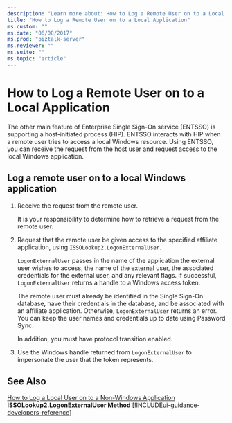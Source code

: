 ```yaml
---
description: "Learn more about: How to Log a Remote User on to a Local Application"
title: "How to Log a Remote User on to a Local Application"
ms.custom: ""
ms.date: "06/08/2017"
ms.prod: "biztalk-server"
ms.reviewer: ""
ms.suite: ""
ms.topic: "article"
---
```

# How to Log a Remote User on to a Local Application
The other main feature of Enterprise Single Sign-On service (ENTSSO) is supporting a host-initiated process (HIP). ENTSSO interacts with HIP when a remote user tries to access a local Windows resource. Using ENTSSO, you can receive the request from the host user and request access to the local Windows application.  
  
## Log a remote user on to a local Windows application  
  
1.  Receive the request from the remote user.  
  
     It is your responsibility to determine how to retrieve a request from the remote user.  
  
2.  Request that the remote user be given access to the specified affiliate application, using `ISSOLookup2.LogonExternalUser`.  
  
     `LogonExternalUser` passes in the name of the application the external user wishes to access, the name of the external user, the associated credentials for the external user, and any relevant flags. If successful, `LogonExternalUser` returns a handle to a Windows access token.  
  
     The remote user must already be identified in the Single Sign-On database, have their credentials in the database, and be associated with an affiliate application. Otherwise, `LogonExternalUser` returns an error. You can keep the user names and credentials up to date using Password Sync.  
  
     In addition, you must have protocol transition enabled.  
  
3.  Use the Windows handle returned from `LogonExternalUser` to impersonate the user that the token represents.  
  
## See Also  
 [How to Log a Local User on to a Non-Windows Application](../core/how-to-log-a-local-user-on-to-a-non-windows-application.md)   
 **ISSOLookup2.LogonExternalUser Method** [!INCLUDE[ui-guidance-developers-reference](../includes/ui-guidance-developers-reference.md)]
